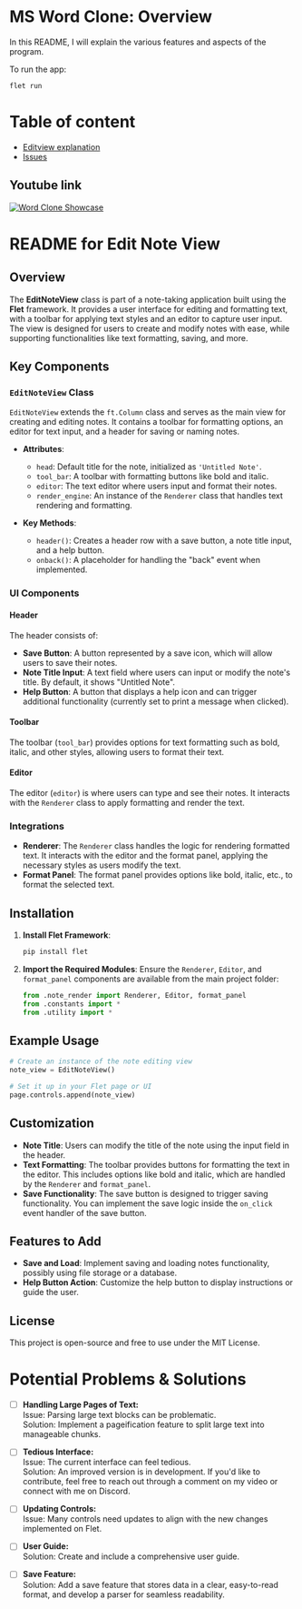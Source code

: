 # MS Word Clone: Overview
In this README, I will explain the various features and aspects of the program.

To run the app:
```
flet run
```

# Table of content
- [Editview explanation](#readme-for-edit-note-view)
- [Issues](#potential-problems--solutions)

## Youtube link

[![Word Clone Showcase](https://img.youtube.com/vi/X4m80PBSb-k/0.jpg)](https://youtube.com/shorts/X4m80PBSb-k)


# README for Edit Note View
## Overview
The **EditNoteView** class is part of a note-taking application built using the **Flet** framework. It provides a user interface for editing and formatting text, with a toolbar for applying text styles and an editor to capture user input. The view is designed for users to create and modify notes with ease, while supporting functionalities like text formatting, saving, and more.

## Key Components

### `EditNoteView` Class
`EditNoteView` extends the `ft.Column` class and serves as the main view for creating and editing notes. It contains a toolbar for formatting options, an editor for text input, and a header for saving or naming notes.

- **Attributes**:
  - `head`: Default title for the note, initialized as `'Untitled Note'`.
  - `tool_bar`: A toolbar with formatting buttons like bold and italic.
  - `editor`: The text editor where users input and format their notes.
  - `render_engine`: An instance of the `Renderer` class that handles text rendering and formatting.

- **Key Methods**:
  - `header()`: Creates a header row with a save button, a note title input, and a help button.
  - `onback()`: A placeholder for handling the "back" event when implemented.

### UI Components

#### Header
The header consists of:
- **Save Button**: A button represented by a save icon, which will allow users to save their notes.
- **Note Title Input**: A text field where users can input or modify the note's title. By default, it shows "Untitled Note".
- **Help Button**: A button that displays a help icon and can trigger additional functionality (currently set to print a message when clicked).

#### Toolbar
The toolbar (`tool_bar`) provides options for text formatting such as bold, italic, and other styles, allowing users to format their text.

#### Editor
The editor (`editor`) is where users can type and see their notes. It interacts with the `Renderer` class to apply formatting and render the text.

### Integrations
- **Renderer**: The `Renderer` class handles the logic for rendering formatted text. It interacts with the editor and the format panel, applying the necessary styles as users modify the text.
- **Format Panel**: The format panel provides options like bold, italic, etc., to format the selected text.

## Installation

1. **Install Flet Framework**:
    ```bash
    pip install flet
    ```

2. **Import the Required Modules**:
    Ensure the `Renderer`, `Editor`, and `format_panel` components are available from the main project folder:
    ```python
    from .note_render import Renderer, Editor, format_panel
    from .constants import *
    from .utility import *
    ```

## Example Usage

```python
# Create an instance of the note editing view
note_view = EditNoteView()

# Set it up in your Flet page or UI
page.controls.append(note_view)
```

## Customization

- **Note Title**: Users can modify the title of the note using the input field in the header.
- **Text Formatting**: The toolbar provides buttons for formatting the text in the editor. This includes options like bold and italic, which are handled by the `Renderer` and `format_panel`.
- **Save Functionality**: The save button is designed to trigger saving functionality. You can implement the save logic inside the `on_click` event handler of the save button.

## Features to Add
- **Save and Load**: Implement saving and loading notes functionality, possibly using file storage or a database.
- **Help Button Action**: Customize the help button to display instructions or guide the user.

## License
This project is open-source and free to use under the MIT License.

# Potential Problems & Solutions

- [ ] **Handling Large Pages of Text:**  
  Issue: Parsing large text blocks can be problematic.  
  Solution: Implement a pageification feature to split large text into manageable chunks.

- [ ] **Tedious Interface:**  
  Issue: The current interface can feel tedious.  
  Solution: An improved version is in development. If you'd like to contribute, feel free to reach out through a comment on my video or connect with me on Discord.

- [ ] **Updating Controls:**  
  Issue: Many controls need updates to align with the new changes implemented on Flet.

- [ ] **User Guide:**  
  Solution: Create and include a comprehensive user guide.

- [ ] **Save Feature:**  
  Solution: Add a save feature that stores data in a clear, easy-to-read format, and develop a parser for seamless readability.

